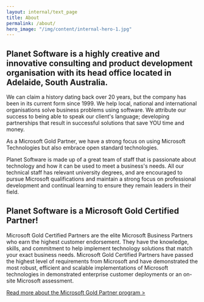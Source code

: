 ```yaml
---
layout: internal/text_page
title: About
permalink: /about/
hero_image: "/img/content/internal-hero-1.jpg"
---
```


<!--- This child document initializes the page in Jekyll. -->

## Planet Software is a highly creative and innovative consulting and product development organisation with its head office located in Adelaide, South Australia.

We can claim a history dating back over 20 years, but the company has been in its current form since 1999. We help local, national and international organisations solve business problems using software. We attribute our success to being able to speak our client's language; developing partnerships that result in successful solutions that save YOU time and money.

As a Microsoft Gold Partner, we have a strong focus on using Microsoft Technologies but also embrace open standard technologies.

Planet Software is made up of a great team of staff that is passionate about technology and how it can be used to meet a business's needs. All our technical staff has relevant university degrees, and are encouraged to pursue Microsoft qualifications and maintain a strong focus on professional development and continual learning to ensure they remain leaders in their field.

## Planet Software is a Microsoft Gold Certified Partner!

Microsoft Gold Certified Partners are the elite Microsoft Business Partners who earn the highest customer endorsement. They have the knowledge, skills, and commitment to help implement technology solutions that match your exact business needs. Microsoft Gold Certified Partners have passed the highest level of requirements from Microsoft and have demonstrated the most robust, efficient and scalable implementations of Microsoft technologies in demonstrated enterprise customer deployments or an on-site Microsoft assessment.

<a href="#">Read more about the Microsoft Gold Partner program ></a>